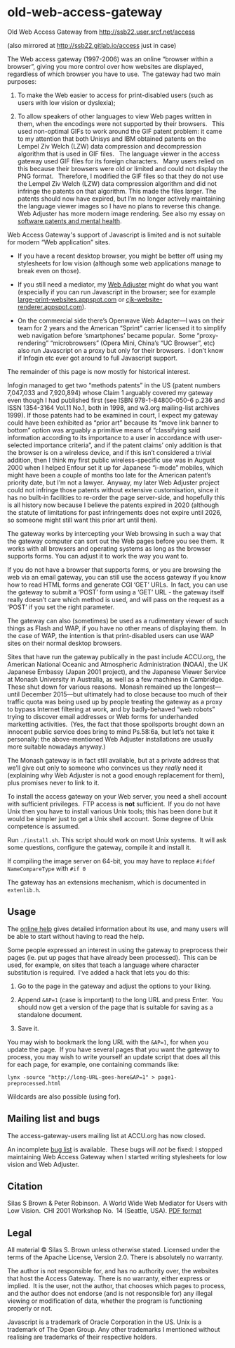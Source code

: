 # old-web-access-gateway
Old Web Access Gateway from http://ssb22.user.srcf.net/access

(also mirrored at http://ssb22.gitlab.io/access just in case)

The Web access gateway (1997-2006) was an online “browser within a browser”, giving you more control over how websites are displayed, regardless of which browser you have to use. The gateway had two main purposes:

1. To make the Web easier to access for print-disabled users (such as users with low vision or dyslexia);

2. To allow speakers of other languages to view Web pages written in them, when the encodings were not supported by their browsers.  This used non-optimal GIFs to work around the GIF patent problem: it came to my attention that both Unisys and IBM obtained patents on the Lempel Ziv Welch (LZW) data compression and decompression algorithm that is used in GIF files.  The language viewer in the access gateway used GIF files for its foreign characters.  Many users relied on this because their browsers were old or limited and could not display the PNG format.  Therefore, I modified the GIF files so that they do not use the Lempel Ziv Welch (LZW) data compression algorithm and did not infringe the patents on that algorithm.  This made the files larger.  The patents should now have expired, but I’m no longer actively maintaining the language viewer images so I have no plans to reverse this change. Web Adjuster has more modern image rendering.  See also my essay on [software patents and mental health](http://ssb22.user.srcf.net/law/).

Web Access Gateway's support of Javascript is limited and is not suitable for modern “Web application” sites.

* If you have a recent desktop browser, you might be better off using my stylesheets for low vision (although some web applications manage to break even on those).

* If you still need a mediator, my [Web Adjuster](http://ssb22.user.srcf.net/adjuster/) might do what you want (especially if you can run Javascript in the browser; see for example [large-print-websites.appspot.com](http://large-print-websites.appspot.com/) or [cjk-website-renderer.appspot.com](http://cjk-website-renderer.appspot.com/)).

* On the commercial side there’s Openwave Web Adapter—I was on their team for 2 years and the American “Sprint” carrier licensed it to simplify web navigation before ‘smartphones’ became popular. Some “proxy-rendering” “microbrowsers” (Opera Mini, China’s “UC Browser”, etc) also run Javascript on a proxy but only for their browsers. I don’t know if Infogin etc ever got around to full Javascript support.

The remainder of this page is now mostly for historical interest.

Infogin managed to get two “methods patents” in the US (patent numbers 7,047,033 and 7,920,894) whose Claim 1 arguably covered my gateway even though I had published first (see ISBN 978-1-84800-050-6 p.236 and ISSN 1354-3164 Vol.11 No.1, both in 1998, and w3.org mailing-list archives 1999).  If those patents had to be examined in court, I expect my gateway could have been exhibited as “prior art” because its “move link banner to bottom” option was arguably a primitive means of “classifying said information according to its importance to a user in accordance with user-selected importance criteria”, and if the patent claims’ only addition is that the browser is on a wireless device, and if this isn’t considered a trivial addition, then I think my first public wireless-specific use was in August 2000 when I helped Enfour set it up for Japanese “i-mode” mobiles, which might have been a couple of months too late for the American patent’s priority date, but I’m not a lawyer. Anyway, my later Web Adjuster project could not infringe those patents without extensive customisation, since it has no built-in facilities to re-order the page server-side, and hopefully this is all history now because I believe the patents expired in 2020 (although the statute of limitations for past infringements does not expire until 2026, so someone might still want this prior art until then).

The gateway works by intercepting your Web browsing in such a way that the gateway computer can sort out the Web pages before you see them. It works with all browsers and operating systems as long as the browser supports forms.  You can adjust it to work the way you want to.

If you do not have a browser that supports forms, or you are browsing the web via an email gateway, you can still use the access gateway if you know how to read HTML forms and generate CGI ‘GET’ URLs. In fact, you can use the gateway to submit a ‘POST’ form using a ‘GET’ URL - the gateway itself really doesn’t care which method is used, and will pass on the request as a ‘POST’ if you set the right parameter.

The gateway can also (sometimes) be used as a rudimentary viewer of such things as Flash and WAP, if you have no other means of displaying them. In the case of WAP, the intention is that print-disabled users can use WAP sites on their normal desktop browsers.

Sites that have run the gateway publically in the past include ACCU.org, the American National Oceanic and Atmospheric Administration (NOAA), the UK Japanese Embassy (Japan 2001 project), and the Japanese Viewer Service at Monash University in Australia, as well as a few machines in Cambridge.
These shut down for various reasons. Monash remained up the longest—until December 2015—but ultimately had to close because too much of their traffic quota was being used up by people treating the gateway as a proxy to bypass Internet filtering at work, and by badly-behaved “web robots” trying to discover email addresses or Web forms for underhanded marketting activities. (Yes, the fact that those spoilsports brought down an innocent public service does bring to mind Ps.58:6a, but let’s not take it personally: the above-mentioned Web Adjuster installations are usually more suitable nowadays anyway.)

The Monash gateway is in fact still available, but at a private address that we’ll give out only to someone who convinces us they *really* need it (explaining why Web Adjuster is not a good enough replacement for them), plus promises never to link to it.

To install the access gateway on your Web server, you need a shell account with sufficient privileges. FTP access is **not** sufficient. If you do not have Unix then you have to install various Unix tools; this has been done but it would be simpler just to get a Unix shell account. Some degree of Unix competence is assumed.

Run `./install.sh`.  This script should work on most Unix systems. It will ask some questions, configure the gateway, compile it and install it.

If compiling the image server on 64-bit, you may have to replace `#ifdef NameCompareType` with `#if 0`

The gateway has an extensions mechanism, which is documented in `extenlib.h`.

Usage
-----

The [online help](help.htm) gives detailed information about its use, and many users will be able to start without having to read the help.

Some people expressed an interest in using the gateway to preprocess their pages (ie. put up pages that have already been processed). This can be used, for example, on sites that teach a language where character substitution is required. I’ve added a hack that lets you do this:

1. Go to the page in the gateway and adjust the options to your liking.

2. Append `&AP=1` (case is important) to the long URL and press Enter. You should now get a version of the page that is suitable for saving as a standalone document.

3. Save it.

You may wish to bookmark the long URL with the `&AP=1`, for when you update the page. If you have several pages that you want the gateway to process, you may wish to write yourself an update script that does all this for each page, for example, one containing commands like:

    lynx -source "http://long-URL-goes-here&AP=1" > page1-preprocessed.html

Wildcards are also possible (using for).

Mailing list and bugs
---------------------

The access-gateway-users mailing list at ACCU.org has now closed. 

An incomplete [bug list](http://ssb22.user.srcf.net/access/bugs.htm) is available. These bugs will *not* be fixed: I stopped maintaining Web Access Gateway when I started writing stylesheets for low vision and Web Adjuster.

Citation
--------

Silas S Brown & Peter Robinson. A World Wide Web Mediator for Users with Low Vision. CHI 2001 Workshop No. 14 (Seattle, USA).  [PDF format](http://www.ics.forth.gr/proj/at-hci/chi2001/files/brown.pdf)

Legal
-----

All material © Silas S. Brown unless otherwise stated. 
Licensed under the terms of the Apache License, Version 2.0.  There is absolutely no warranty.

The author is not responsible for, and has no authority over, the websites that host the Access Gateway. There is no warranty, either express or implied. It is the user, not the author, that chooses which pages to process, and the author does not endorse (and is not responsible for) any illegal viewing or modification of data, whether the program is functioning properly or not.

Javascript is a trademark of Oracle Corporation in the US. 
Unix is a trademark of The Open Group. 
Any other trademarks I mentioned without realising are trademarks of their respective holders.
